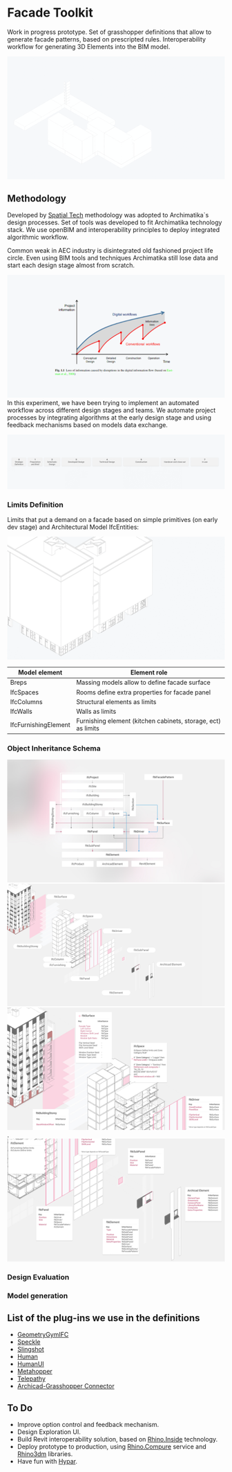 # Facade Toolkit

Work in progress prototype. Set of grasshopper definitions that allow to generate facade patterns, based on prescripted rules. Interoperability workflow for generating 3D Elements into the BIM model.

![FTK](img/gif.gif)

## Methodology

Developed by [Spatial Tech](https://github.com/sptch) methodology was adopted to Archimatika`s design processes. Set of tools was developed to fit Archimatika technology stack. We use openBIM and interoperability principles to deploy integrated algorithmic workflow.

Common weak in AEC industry is disintegrated old fashioned project life circle. Even using BIM tools and techniques Archimatika still lose data and start each design stage almost from scratch.

![FTK](img/loss.png)
In this experiment, we have been trying to implement an automated workflow across different design stages and teams. We automate project processes by integrating algorithms at the early design stage and using feedback mechanisms based on models data exchange.

![FTK](img/ProjectLifecircle.gif)

<!---

#### FTK Toolkit features:

1. [Limits Definition](###Limits-Definition)
2. [Object Inheritance Schema](###Object-Inheritance-Schema)
3. [Design Evaluation](###Design-Evaluation)
4. [Model generation](###Model-generation)

--->

### Limits Definition

Limits that put a demand on a facade based on simple primitives (on early dev stage) and Architectural Model IfcEntities:

![FTK](img/20.gif)

| Model element         | Element role                   |
|-----------------------|--------------------------------|
| Breps                 | Massing models allow to define facade surface   |
| IfcSpaces             | Rooms  define extra properties for facade panel   |
| IfcColumns            | Structural elements as limits  |
| IfcWalls              | Walls as limits                |
| IfcFurnishingElement  | Furnishing element (kitchen cabinets, storage, ect) as limits |

### Object Inheritance Schema

![FTK](img/Inheritance_01.png)
![FTK](img/Inheritance_02.png)
![FTK](img/Inheritance_03.png)
  .
![FTK](img/Inheritance_04.png)

### Design Evaluation

### Model generation

## List of the plug-ins we use in the definitions

- [GeometryGymIFC](https://geometrygym.wordpress.com/downloads-windows/)
- [Speckle](https://github.com/speckleworks/SpeckleRhino)
- [Slingshot](https://provingground.io/tools/slingshot/)
- [Human](https://www.food4rhino.com/app/human)
- [HumanUI](https://www.food4rhino.com/app/human-ui)
- [Metahopper](https://www.food4rhino.com/app/metahopper)
- [Telepathy](https://www.food4rhino.com/app/telepathy)
- [Archicad-Grasshopper Connector](https://www.graphisoft.com/downloads/addons/interoperability/rhino.html#live-connection-plugin)

## To Do

- Improve option control and feedback mechanism.
- Design Exploration UI.
- Build Revit interoperability solution, based on [Rhino.Inside](https://github.com/mcneel/rhino.inside/blob/master/Autodesk/Revit/README.md) technology.
- Deploy prototype to production, using [Rhino.Compure](https://github.com/mcneel/compute.rhino3d) service and [Rhino3dm](https://github.com/mcneel/rhino3dm) libraries.
- Have fun with [Hypar](https://hypar.io/).

